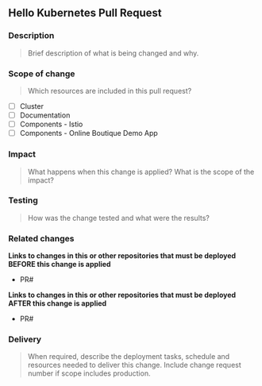 ## Hello Kubernetes Pull Request

### Description
> Brief description of what is being changed and why.



### Scope of change
> Which resources are included in this pull request?

- [ ] Cluster 
- [ ] Documentation
- [ ] Components - Istio
- [ ] Components - Online Boutique Demo App 

### Impact
> What happens when this change is applied? What is the scope of the impact?



### Testing
> How was the change tested and what were the results?



### Related changes

**Links to changes in this or other repositories that must be deployed BEFORE
this change is applied**

- PR#

**Links to changes in this or other repositories that must be deployed AFTER
this change is applied**

- PR#



### Delivery
> When required, describe the deployment tasks, schedule and resources needed to deliver this change. Include change request number if scope includes production.



